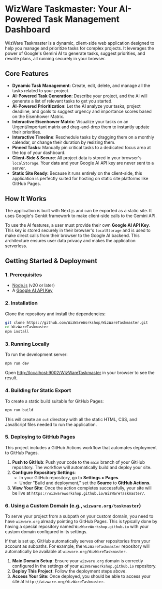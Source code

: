 
# WizWare Taskmaster: Your AI-Powered Task Management Dashboard

WizWare Taskmaster is a dynamic, client-side web application designed to help you manage and prioritize tasks for complex projects. It leverages the power of Google's Gemini AI to generate tasks, suggest priorities, and rewrite plans, all running securely in your browser.

## Core Features

-   **Dynamic Task Management**: Create, edit, delete, and manage all the tasks related to your project.
-   **AI-Powered Task Generation**: Describe your project, and the AI will generate a list of relevant tasks to get you started.
-   **AI-Powered Prioritization**: Let the AI analyze your tasks, project deadline, and goals to suggest urgency and importance scores based on the Eisenhower Matrix.
-   **Interactive Eisenhower Matrix**: Visualize your tasks on an Urgent/Important matrix and drag-and-drop them to instantly update their priorities.
-   **Interactive Timeline**: Reschedule tasks by dragging them on a monthly calendar, or change their duration by resizing them.
-   **Pinned Tasks**: Manually pin critical tasks to a dedicated focus area at the top of your dashboard.
-   **Client-Side & Secure**: All project data is stored in your browser's `localStorage`. Your data and your Google AI API key are never sent to a server.
-   **Static Site Ready**: Because it runs entirely on the client-side, this application is perfectly suited for hosting on static site platforms like GitHub Pages.

## How It Works

The application is built with Next.js and can be exported as a static site. It uses Google's Genkit framework to make client-side calls to the Gemini API.

To use the AI features, a user must provide their own **Google AI API Key**. This key is stored securely in their browser's `localStorage` and is used to make direct calls from their browser to the Google AI backend. This architecture ensures user data privacy and makes the application serverless.

## Getting Started & Deployment

### 1. Prerequisites

-   [Node.js](https://nodejs.org/) (v20 or later)
-   A [Google AI API Key](https://aistudio.google.com/app/apikey)

### 2. Installation

Clone the repository and install the dependencies:

```bash
git clone https://github.com/WizWareWorkshop/WizWareTaskmaster.git
cd WizWareTaskmaster
npm install
```

### 3. Running Locally

To run the development server:

```bash
npm run dev
```

Open [http://localhost:9002/WizWareTaskmaster](http://localhost:9002/WizWareTaskmaster) in your browser to see the result.

### 4. Building for Static Export

To create a static build suitable for GitHub Pages:

```bash
npm run build
```

This will create an `out` directory with all the static HTML, CSS, and JavaScript files needed to run the application.

### 5. Deploying to GitHub Pages

This project includes a GitHub Actions workflow that automates deployment to GitHub Pages.

1.  **Push to GitHub**: Push your code to the `main` branch of your GitHub repository. The workflow will automatically build and deploy your site.
2.  **Configure Repository Settings**:
    *   In your GitHub repository, go to **Settings > Pages**.
    *   Under "Build and deployment," set the **Source** to **GitHub Actions**.
3.  **View Your Site**: Once the action completes successfully, your site will be live at `https://wizwareworkshop.github.io/WizWareTaskmaster/`.

### 6. Using a Custom Domain (e.g., `wizware.org/taskmaster`)

To serve your project from a subpath on your custom domain, you need to have `wizware.org` already pointing to GitHub Pages. This is typically done by having a special repository named `WizWareWorkshop.github.io` with your custom domain configured in its settings.

If that is set up, GitHub automatically serves other repositories from your account as subpaths. For example, the `WizWareTaskmaster` repository will automatically be available at `wizware.org/WizWareTaskmaster`.

1.  **Main Domain Setup**: Ensure your `wizware.org` domain is correctly configured in the settings of your `WizWareWorkshop.github.io` repository.
2.  **Deploy This Project**: Follow the deployment steps above.
3.  **Access Your Site**: Once deployed, you should be able to access your site at `http://wizware.org/WizWareTaskmaster`.
